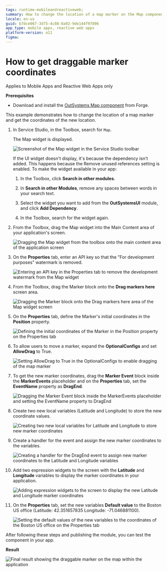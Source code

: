 ```yaml
---
tags: runtime-mobileandreactiveweb;  
summary: How to change the location of a map marker on the Map component. 
locale: en-us
guid: b7dce067-3d75-4c88-8a92-9de144f97896
app_type: mobile apps, reactive web apps
platform-version: o11
figma:
---
```


# How to get draggable marker coordinates  

<div class="info" markdown="1">

Applies to Mobile Apps and Reactive Web Apps only

</div>

**Prerequisites**

* Download and install the [OutSystems Map component](https://www.outsystems.com/forge/component-overview/9909/outsystems-maps) from Forge.

This example demonstrates how to change the location of a map marker and get the coordinates of the new location.

1. In Service Studio, in the Toolbox, search for `Map`.

    The Map widget is displayed.

    ![Screenshot of the Map widget in the Service Studio toolbar](images/map-widget-ss.png "Map Widget in Service Studio")

    If the UI widget doesn't display, it's because the dependency isn't added. This happens because the Remove unused references setting is enabled. To make the widget available in your app:

    1. In the Toolbox, click **Search in other modules**.

    1. In **Search in other Modules**, remove any spaces between words in your search text.
    
    1. Select the widget you want to add from the **OutSystemsUI** module, and click **Add Dependency**. 
    
    1. In the Toolbox, search for the widget again.

1. From the Toolbox, drag the Map widget into the Main Content area of your application's screen.

    ![Dragging the Map widget from the toolbox onto the main content area of the application screen](images/map-drag-ss.png "Dragging Map Widget onto the Screen")

1. On the **Properties** tab, enter an API key so that the "For development purposes" watermark is removed. 

    ![Entering an API key in the Properties tab to remove the development watermark from the Map widget](images/map-apikey-ss.png "Entering API Key for Map Widget")

1. From the Toolbox, drag the Marker block onto the **Drag markers here** screen area.

    ![Dragging the Marker block onto the Drag markers here area of the Map widget screen](images/map-marker-ss.png "Placing Marker Block on the Map")

1. On the **Properties** tab, define the Marker's initial coordinates in the **Position** property. 

    ![Defining the initial coordinates of the Marker in the Position property on the Properties tab](images/map-position-ss.png "Defining Marker's Initial Coordinates")

1. To allow users to move a marker, expand the **OptionalConfigs** and set **AllowDrag** to True.

    ![Setting AllowDrag to True in the OptionalConfigs to enable dragging of the map marker](images/map-draggable-ss.png "Enabling Marker Dragging")

1.  To get the new marker coordinates, drag the **Marker Event** block inside the **MarkerEvents** placeholder and on the **Properties** tab, set the **EventName** property as **DragEnd**.

    ![Dragging the Marker Event block inside the MarkerEvents placeholder and setting the EventName property to DragEnd](images/map-markerevent-ss.png "Setting Up Marker DragEnd Event")

1. Create two new local variables (Latitude and Longitude) to store the new coordinate values.

    ![Creating two new local variables for Latitude and Longitude to store new marker coordinates](images/map-variables-ss.png "Creating Latitude and Longitude Variables")

1. Create a handler for the event and assign the new marker coordinates to the variables.

    ![Creating a handler for the DragEnd event to assign new marker coordinates to the Latitude and Longitude variables](images/map-handler-ss.png "Creating Event Handler for New Coordinates")

1. Add two expression widgets to the screen with the **Latitude** and **Longitude** variables to display the marker coordinates in your application. 

    ![Adding expression widgets to the screen to display the new Latitude and Longitude marker coordinates](images/map-expression-ss.png "Displaying New Marker Coordinates")

1. On the **Properties** tab, set the new variables **Default value** to the Boston US office (Latitude: 42.351657835 Longitude: -71.046881100).

    ![Setting the default values of the new variables to the coordinates of the Boston US office on the Properties tab](images/map-draggable-varcoord-ss.png "Setting Default Variable Values")

After following these steps and publishing the module, you can test the component in your app.

**Result**

![Final result showing the draggable marker on the map within the application](images/map-draggable-result-ss.png "Final Result of Draggable Marker")
